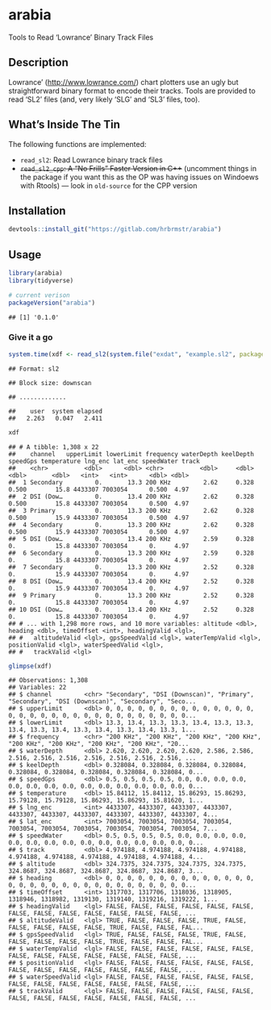 
# arabia

Tools to Read ‘Lowrance’ Binary Track Files

## Description

Lowrance’ (<http://www.lowrance.com/>) chart plotters use an ugly but
straightforward binary format to encode their tracks. Tools are provided
to read ‘SL2’ files (and, very likely ‘SLG’ and ‘SL3’ files, too).

## What’s Inside The Tin

The following functions are implemented:

  - `read_sl2`: Read Lowrance binary track files
  - <strike>`read_sl2_cpp`: A “No Frills” Faster Version in C++</strike>
    (uncomment things in the package if you want this as the OP was
    having issues on Windoews with Rtools) &mdash; look in `old-source` 
    for the CPP version

## Installation

``` r
devtools::install_git("https://gitlab.com/hrbrmstr/arabia")
```

## Usage

``` r
library(arabia)
library(tidyverse)

# current verison
packageVersion("arabia")
```

    ## [1] '0.1.0'

### Give it a go

``` r
system.time(xdf <- read_sl2(system.file("exdat", "example.sl2", package="arabia")))
```

    ## Format: sl2

    ## Block size: downscan

    ## .............

    ##    user  system elapsed 
    ##   2.263   0.047   2.411

``` r
xdf
```

    ## # A tibble: 1,308 x 22
    ##    channel   upperLimit lowerLimit frequency waterDepth keelDepth speedGps temperature lng_enc lat_enc speedWater track
    ##    <chr>          <dbl>      <dbl> <chr>          <dbl>     <dbl>    <dbl>       <dbl>   <int>   <int>      <dbl> <dbl>
    ##  1 Secondary         0.       13.3 200 KHz         2.62     0.328    0.500        15.8 4433307 7003054      0.500  4.97
    ##  2 DSI (Dow…         0.       13.4 200 KHz         2.62     0.328    0.500        15.8 4433307 7003054      0.500  4.97
    ##  3 Primary           0.       13.3 200 KHz         2.62     0.328    0.500        15.9 4433307 7003054      0.500  4.97
    ##  4 Secondary         0.       13.3 200 KHz         2.62     0.328    0.500        15.9 4433307 7003054      0.500  4.97
    ##  5 DSI (Dow…         0.       13.4 200 KHz         2.59     0.328    0.           15.8 4433307 7003054      0.     4.97
    ##  6 Secondary         0.       13.3 200 KHz         2.59     0.328    0.           15.8 4433307 7003054      0.     4.97
    ##  7 Secondary         0.       13.3 200 KHz         2.52     0.328    0.           15.9 4433307 7003054      0.     4.97
    ##  8 DSI (Dow…         0.       13.4 200 KHz         2.52     0.328    0.           15.9 4433307 7003054      0.     4.97
    ##  9 Primary           0.       13.3 200 KHz         2.52     0.328    0.           15.8 4433307 7003054      0.     4.97
    ## 10 DSI (Dow…         0.       13.4 200 KHz         2.52     0.328    0.           15.8 4433307 7003054      0.     4.97
    ## # ... with 1,298 more rows, and 10 more variables: altitude <dbl>, heading <dbl>, timeOffset <int>, headingValid <lgl>,
    ## #   altitudeValid <lgl>, gpsSpeedValid <lgl>, waterTempValid <lgl>, positionValid <lgl>, waterSpeedValid <lgl>,
    ## #   trackValid <lgl>

``` r
glimpse(xdf)
```

    ## Observations: 1,308
    ## Variables: 22
    ## $ channel         <chr> "Secondary", "DSI (Downscan)", "Primary", "Secondary", "DSI (Downscan)", "Secondary", "Seco...
    ## $ upperLimit      <dbl> 0, 0, 0, 0, 0, 0, 0, 0, 0, 0, 0, 0, 0, 0, 0, 0, 0, 0, 0, 0, 0, 0, 0, 0, 0, 0, 0, 0, 0, 0, 0...
    ## $ lowerLimit      <dbl> 13.3, 13.4, 13.3, 13.3, 13.4, 13.3, 13.3, 13.4, 13.3, 13.4, 13.3, 13.4, 13.3, 13.4, 13.3, 1...
    ## $ frequency       <chr> "200 KHz", "200 KHz", "200 KHz", "200 KHz", "200 KHz", "200 KHz", "200 KHz", "200 KHz", "20...
    ## $ waterDepth      <dbl> 2.620, 2.620, 2.620, 2.620, 2.586, 2.586, 2.516, 2.516, 2.516, 2.516, 2.516, 2.516, 2.516, ...
    ## $ keelDepth       <dbl> 0.328084, 0.328084, 0.328084, 0.328084, 0.328084, 0.328084, 0.328084, 0.328084, 0.328084, 0...
    ## $ speedGps        <dbl> 0.5, 0.5, 0.5, 0.5, 0.0, 0.0, 0.0, 0.0, 0.0, 0.0, 0.0, 0.0, 0.0, 0.0, 0.0, 0.0, 0.0, 0.0, 0...
    ## $ temperature     <dbl> 15.84112, 15.84112, 15.86293, 15.86293, 15.79128, 15.79128, 15.86293, 15.86293, 15.81620, 1...
    ## $ lng_enc         <int> 4433307, 4433307, 4433307, 4433307, 4433307, 4433307, 4433307, 4433307, 4433307, 4433307, 4...
    ## $ lat_enc         <int> 7003054, 7003054, 7003054, 7003054, 7003054, 7003054, 7003054, 7003054, 7003054, 7003054, 7...
    ## $ speedWater      <dbl> 0.5, 0.5, 0.5, 0.5, 0.0, 0.0, 0.0, 0.0, 0.0, 0.0, 0.0, 0.0, 0.0, 0.0, 0.0, 0.0, 0.0, 0.0, 0...
    ## $ track           <dbl> 4.974188, 4.974188, 4.974188, 4.974188, 4.974188, 4.974188, 4.974188, 4.974188, 4.974188, 4...
    ## $ altitude        <dbl> 324.7375, 324.7375, 324.7375, 324.7375, 324.8687, 324.8687, 324.8687, 324.8687, 324.8687, 3...
    ## $ heading         <dbl> 0, 0, 0, 0, 0, 0, 0, 0, 0, 0, 0, 0, 0, 0, 0, 0, 0, 0, 0, 0, 0, 0, 0, 0, 0, 0, 0, 0, 0, 0, 0...
    ## $ timeOffset      <int> 1317703, 1317706, 1318036, 1318905, 1318946, 1318982, 1319130, 1319140, 1319216, 1319222, 1...
    ## $ headingValid    <lgl> FALSE, FALSE, FALSE, FALSE, FALSE, FALSE, FALSE, FALSE, FALSE, FALSE, FALSE, FALSE, FALSE, ...
    ## $ altitudeValid   <lgl> TRUE, FALSE, FALSE, FALSE, TRUE, FALSE, FALSE, FALSE, FALSE, FALSE, TRUE, FALSE, FALSE, FAL...
    ## $ gpsSpeedValid   <lgl> TRUE, FALSE, FALSE, FALSE, TRUE, FALSE, FALSE, FALSE, FALSE, FALSE, TRUE, FALSE, FALSE, FAL...
    ## $ waterTempValid  <lgl> FALSE, FALSE, FALSE, FALSE, FALSE, FALSE, FALSE, FALSE, FALSE, FALSE, FALSE, FALSE, FALSE, ...
    ## $ positionValid   <lgl> FALSE, FALSE, FALSE, FALSE, FALSE, FALSE, FALSE, FALSE, FALSE, FALSE, FALSE, FALSE, FALSE, ...
    ## $ waterSpeedValid <lgl> FALSE, FALSE, FALSE, FALSE, FALSE, FALSE, FALSE, FALSE, FALSE, FALSE, FALSE, FALSE, FALSE, ...
    ## $ trackValid      <lgl> FALSE, FALSE, FALSE, FALSE, FALSE, FALSE, FALSE, FALSE, FALSE, FALSE, FALSE, FALSE, FALSE, ...
